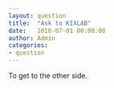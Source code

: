 ```yaml
---
layout: question
title:  "Ask to KIXLAB"
date:   2016-07-01 00:00:00
author: Admin
categories:
- question
---
```

To get to the other side.
